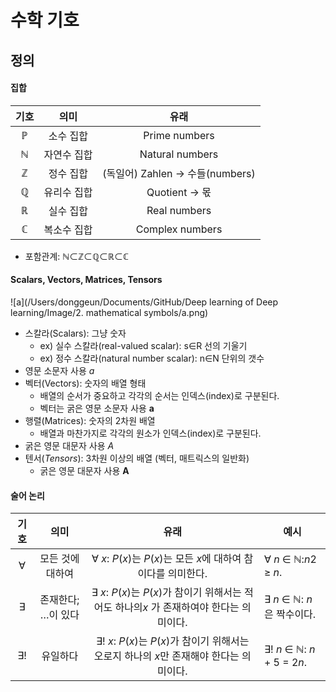 # 수학 기호

## 정의

#### 집합

| 기호 |    의미     |               유래               |
| :--: | :---------: | :------------------------------: |
|  ℙ   |  소수 집합  |          Prime numbers           |
|  ℕ   | 자연수 집합 |         Natural numbers          |
|  ℤ   |  정수 집합  | (독일어) Zahlen -> 수들(numbers) |
|  ℚ   | 유리수 집합 |          Quotient -> 몫          |
|  ℝ   |  실수 집합  |           Real numbers           |
|  ℂ   | 복소수 집합 |         Complex numbers          |

* 포함관계: ℕ⊂ℤ⊂ℚ⊂ℝ⊂ℂ



#### Scalars, Vectors, Matrices, Tensors

![a](/Users/donggeun/Documents/GitHub/Deep learning of Deep learning/Image/2. mathematical symbols/a.png)

- 스칼라(Scalars): 그냥 숫자
  - ex) 실수 스칼라(real-valued scalar): s∈R 선의 기울기
  - ex) 정수 스칼라(natural number scalar): n∈N 단위의 갯수
- 영문 소문자 사용 $a$
- 벡터(Vectors): 숫자의 배열 형태
  - 배열의 순서가 중요하고 각각의 순서는 인덱스(index)로 구분된다.
  - 벡터는 굵은 영문 소문자 사용 $\mathbf{a}$
- 행렬(Matrices): 숫자의 2차원 배열
  - 배열과 마찬가지로 각각의 원소가 인덱스(index)로 구분된다.
- 굵은 영문 대문자 사용 $A$
- 텐서(*Tensors*): 3차원 이상의 배열 (벡터, 매트릭스의 일반화)
  - 굵은 영문 대문자 사용 $\mathbf{A}$

#### 술어 논리

| 기호 |        의미        |                             유래                             | 예시                        |
| :--: | :----------------: | :----------------------------------------------------------: | --------------------------- |
|  ∀   |  모든 것에 대하여  | ∀ *x*: *P*(*x*)는 *P*(*x*)는 모든 *x*에 대하여 참이다를 의미한다. | ∀ *n* ∈ ℕ:*n*2 ≥ *n*.       |
|  ∃   | 존재한다; …이 있다 | ∃ *x*: *P*(*x*)는 *P*(*x*)가 참이기 위해서는 적어도 하나의*x* 가 존재하여야 한다는 의미이다. | ∃ *n* ∈ ℕ: *n*은 짝수이다.  |
|  ∃!  |      유일하다      | ∃! *x*: *P*(*x*)는 *P*(*x*)가 참이기 위해서는 오로지 하나의 *x*만 존재해야 한다는 의미이다. | ∃! *n* ∈ ℕ: *n* + 5 = 2*n*. |